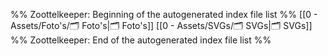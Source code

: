 %% Zoottelkeeper: Beginning of the autogenerated index file list  %%
 [[0 - Assets/Foto's/🗂️ Foto's|🗂️ Foto's]]
 [[0 - Assets/SVGs/🗂️ SVGs|🗂️ SVGs]]
%% Zoottelkeeper: End of the autogenerated index file list  %%
